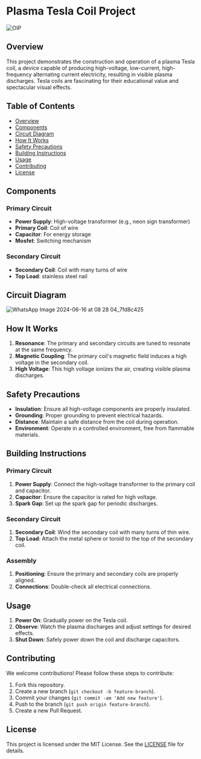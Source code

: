 # Plasma Tesla Coil Project


![OIP](https://github.com/nithinmathewjoji/Plasma-flame-Tesla-Coil/assets/76144003/8bd7d8ca-55d4-4952-ab7a-89d96c130402)
  

## Overview

This project demonstrates the construction and operation of a plasma Tesla coil, a device capable of producing high-voltage, low-current, high-frequency alternating current electricity, resulting in visible plasma discharges. Tesla coils are fascinating for their educational value and spectacular visual effects.

## Table of Contents

- [Overview](#overview)
- [Components](#components)
- [Circuit Diagram](#circuit-diagram)
- [How It Works](#how-it-works)
- [Safety Precautions](#safety-precautions)
- [Building Instructions](#building-instructions)
- [Usage](#usage)
- [Contributing](#contributing)
- [License](#license)

## Components

### Primary Circuit
- **Power Supply**: High-voltage transformer (e.g., neon sign transformer)
- **Primary Coil**: Coil of wire
- **Capacitor**: For energy storage
- **Mosfet**: Switching mechanism

### Secondary Circuit
- **Secondary Coil**: Coil with many turns of wire
- **Top Load**: stainless steel nail

## Circuit Diagram

![WhatsApp Image 2024-06-16 at 08 28 04_7fd8c425](https://github.com/nithinmathewjoji/Plasma-flame-Tesla-Coil/assets/76144003/85ac80ed-f855-4566-9d4f-09aed3d77153)
 

## How It Works

1. **Resonance**: The primary and secondary circuits are tuned to resonate at the same frequency.
2. **Magnetic Coupling**: The primary coil's magnetic field induces a high voltage in the secondary coil.
3. **High Voltage**: This high voltage ionizes the air, creating visible plasma discharges.

## Safety Precautions

- **Insulation**: Ensure all high-voltage components are properly insulated.
- **Grounding**: Proper grounding to prevent electrical hazards.
- **Distance**: Maintain a safe distance from the coil during operation.
- **Environment**: Operate in a controlled environment, free from flammable materials.

## Building Instructions

### Primary Circuit

1. **Power Supply**: Connect the high-voltage transformer to the primary coil and capacitor.
2. **Capacitor**: Ensure the capacitor is rated for high voltage.
3. **Spark Gap**: Set up the spark gap for periodic discharges.

### Secondary Circuit

1. **Secondary Coil**: Wind the secondary coil with many turns of thin wire.
2. **Top Load**: Attach the metal sphere or toroid to the top of the secondary coil.

### Assembly

1. **Positioning**: Ensure the primary and secondary coils are properly aligned.
2. **Connections**: Double-check all electrical connections.

## Usage

1. **Power On**: Gradually power on the Tesla coil.
2. **Observe**: Watch the plasma discharges and adjust settings for desired effects.
3. **Shut Down**: Safely power down the coil and discharge capacitors.

## Contributing

We welcome contributions! Please follow these steps to contribute:

1. Fork this repository.
2. Create a new branch (`git checkout -b feature-branch`).
3. Commit your changes (`git commit -am 'Add new feature'`).
4. Push to the branch (`git push origin feature-branch`).
5. Create a new Pull Request.

## License

This project is licensed under the MIT License. See the [LICENSE](LICENSE) file for details.
